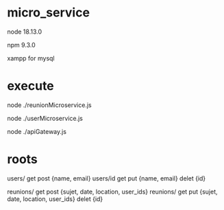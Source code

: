 # micro_service
node 18.13.0

npm 9.3.0

xampp for mysql

# execute
node ./reunionMicroservice.js

node ./userMicroservice.js

node ./apiGateway.js

# roots
users/ get post {name, email}
users/id get put {name, email} delet {id}

reunions/ get post {sujet, date, location, user_ids}
reunions/ get put {sujet, date, location, user_ids} delet {id}


